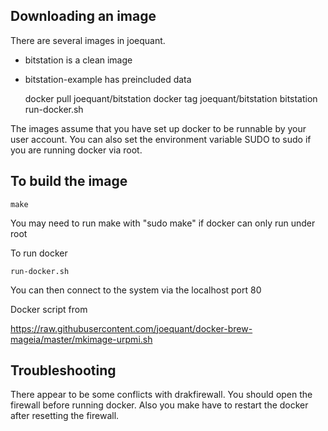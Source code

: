 Downloading an image
--------------------

There are several images in joequant.  

* bitstation is a clean image
* bitstation-example has preincluded data

    docker pull joequant/bitstation
    docker tag joequant/bitstation bitstation
    run-docker.sh

The images assume that you have set up docker to be runnable by your
user account.  You can also set the environment variable SUDO to sudo
if you are running docker via root.

To build the image
------------------

    make

You may need to run make with "sudo make" if docker can only run under root

To run docker

    run-docker.sh

You can then connect to the system via the localhost port 80


Docker script from

https://raw.githubusercontent.com/joequant/docker-brew-mageia/master/mkimage-urpmi.sh

Troubleshooting
---------------

There appear to be some conflicts with drakfirewall.  You should open
the firewall before running docker.  Also you make have to restart the
docker after resetting the firewall.

